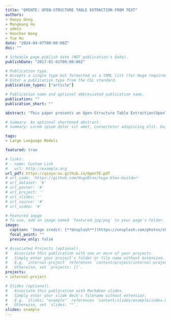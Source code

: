 ```yaml
---
title: "OPENTE: OPEN-STRUCTURE TABLE EXTRACTION FROM TEXT"
authors:
- Haoyu Dong
- Mengkang Hu
- admin
- Haochen Wang
- Yue Hu
date: "2024-04-07T00:00:00Z"
doi: ""

# Schedule page publish date (NOT publication's date).
publishDate: "2017-01-01T00:00:00Z"

# Publication type.
# Accepts a single type but formatted as a YAML list (for Hugo requirements).
# Enter a publication type from the CSL standard.
publication_types: ["article"]

# Publication name and optional abbreviated publication name.
publication: ""
publication_short: ""

abstract: "This paper presents an Open-Structure Table Extraction(OpenTE) task, which aims to extract a table with intrinsic semantic, calculational, and hierarchical structure from unstructured text. We devise a novel Identification-Extraction-Grounding (IEG) framework for language models (LMs) comprising three chaining steps: (1) identifying semantic and calculational relationships among columns, (2) extracting structured data from unstructured text, and (3) aligning extracted data with the source text and the table structure with a separate discrete grounding model. Experiment results suggest that OpenTE presents a significant challenge for state-of-the-art LMs and demonstrate that the IEG framework achieves superior performance on both datasets, with over 9% F1 improvements in the few-shot setting for GPT-3.5&4 and other large language models (LLMs) and over 4.9% F1 enhancements in the fine-tuning setting for open-source BART."

# Summary. An optional shortened abstract.
# summary: Lorem ipsum dolor sit amet, consectetur adipiscing elit. Duis posuere tellus ac convallis placerat. Proin tincidunt magna sed ex sollicitudin condimentum.

tags:
- Large Language Models

featured: true

# links:
# - name: Custom Link
#   url: http://example.org
url_pdf: https://qinyu-xu.github.io/OpenTE.pdf 
# url_code: 'https://github.com/HugoBlox/hugo-blox-builder'
# url_dataset: '#'
# url_poster: '#'
# url_project: ''
# url_slides: ''
# url_source: '#'
# url_video: '#'

# Featured image
# To use, add an image named `featured.jpg/png` to your page's folder. 
image:
  caption: 'Image credit: [**Unsplash**](https://unsplash.com/photos/s9CC2SKySJM)'
  focal_point: ""
  preview_only: false

# Associated Projects (optional).
#   Associate this publication with one or more of your projects.
#   Simply enter your project's folder or file name without extension.
#   E.g. `internal-project` references `content/project/internal-project/index.md`.
#   Otherwise, set `projects: []`.
projects:
- internal-project

# Slides (optional).
#   Associate this publication with Markdown slides.
#   Simply enter your slide deck's filename without extension.
#   E.g. `slides: "example"` references `content/slides/example/index.md`.
#   Otherwise, set `slides: ""`.
slides: example
---
```


<!-- This work is driven by the results in my [previous paper](/publication/conference-paper/) on LLMs.

{{% callout note %}}
Create your slides in Markdown - click the *Slides* button to check out the example.
{{% /callout %}}

Add the publication's **full text** or **supplementary notes** here. You can use rich formatting such as including [code, math, and images](https://docs.hugoblox.com/content/writing-markdown-latex/). -->

